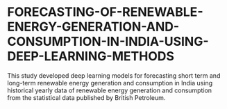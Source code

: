 # FORECASTING-OF-RENEWABLE-ENERGY-GENERATION-AND-CONSUMPTION-IN-INDIA-USING-DEEP-LEARNING-METHODS
This study developed deep learning models for forecasting short term and long-term renewable energy generation and consumption in India using historical yearly data of renewable energy generation and consumption from the statistical data published by British Petroleum. 
